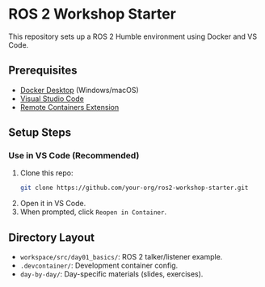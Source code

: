 # ROS 2 Workshop Starter

This repository sets up a ROS 2 Humble environment using Docker and VS Code.

## Prerequisites

- [Docker Desktop](https://www.docker.com/products/docker-desktop) (Windows/macOS)
- [Visual Studio Code](https://code.visualstudio.com/)
- [Remote Containers Extension](https://marketplace.visualstudio.com/items?itemName=ms-vscode-remote.remote-containers)

## Setup Steps

### Use in VS Code (Recommended)
1. Clone this repo:  
   ```bash
   git clone https://github.com/your-org/ros2-workshop-starter.git
2. Open it in VS Code.
3. When prompted, click `Reopen in Container`.

## Directory Layout

- `workspace/src/day01_basics/`: ROS 2 talker/listener example.
- `.devcontainer/`: Development container config.
- `day-by-day/`: Day-specific materials (slides, exercises).
